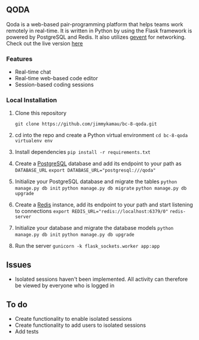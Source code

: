 ## QODA

Qoda is a web-based pair-programming platform that helps teams work remotely in real-time. It is written in Python by using the Flask framework is powered by PostgreSQL and Redis. It also utilizes [gevent](http://www.gevent.org/index.html) for networking. Check out the live version [here](http://qoda.apps.winguh.com) 


### Features

* Real-time chat
* Real-time web-based code editor
* Session-based coding sessions


### Local Installation

1. Clone this repository

	`git clone https://github.com/jimmykamau/bc-8-qoda.git`

2. cd into the repo and create a Python virtual environment
	`cd bc-8-qoda`
	`virtualenv env`

2. Install dependencies
	`pip install -r requirements.txt`

3. Create a [PostgreSQL](https://www.postgresql.org/) database and add its endpoint to your path as `DATABASE_URL`
	`export DATABASE_URL="postgresql:///qoda"`

4. Initialize your PostgreSQL database and migrate the tables
	`python manage.py db init`
	`python manage.py db migrate`
	`python manage.py db upgrade`

5. Create a [Redis](http://redis.io/) instance, add its endpoint to your path and start listening to connections
	`export REDIS_URL="redis://localhost:6379/0"`
	`redis-server`

6. Initialize your database and migrate the database models
	`python manage.py db init`
	`python manage.py db upgrade`

7. Run the server
	`gunicorn -k flask_sockets.worker app:app`


## Issues

* Isolated sessions haven't been implemented. All activity can therefore be viewed by everyone who is logged in


## To do

* Create functionality to enable isolated sessions
* Create functionality to add users to isolated sessions
* Add tests
